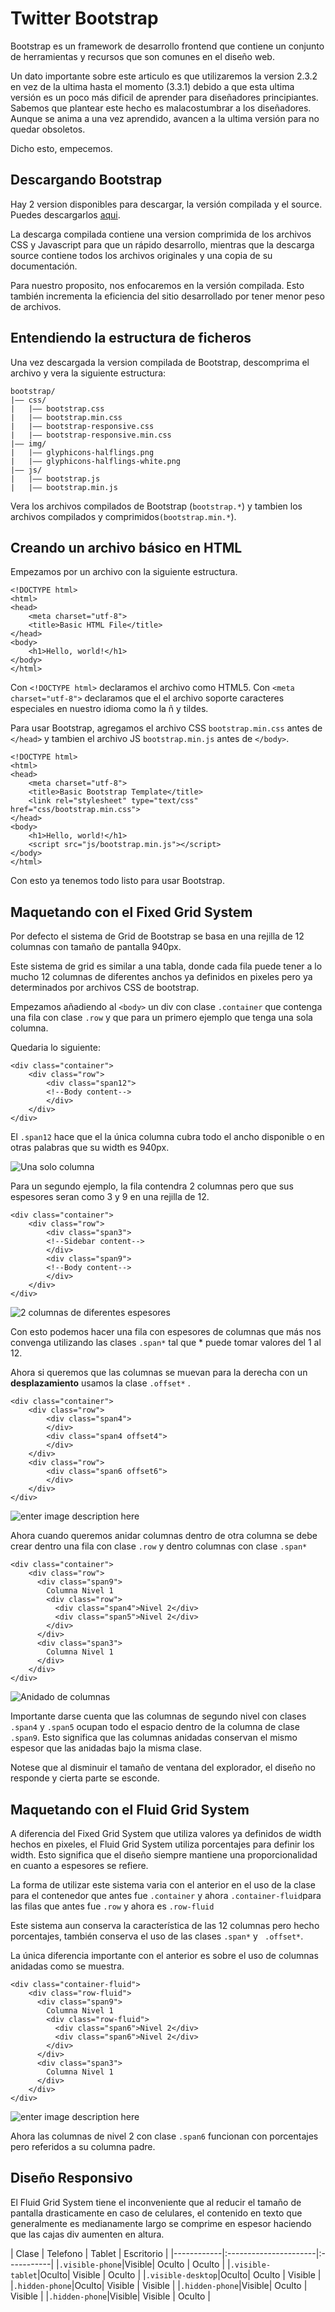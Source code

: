 # Twitter Bootstrap

Bootstrap es un framework de desarrollo frontend que contiene un conjunto de herramientas y recursos que son comunes en el diseño web.

Un dato importante sobre este articulo es que utilizaremos la version 2.3.2 en vez de la ultima hasta el momento (3.3.1) debido a que esta ultima versión es un poco más dificil de aprender para diseñadores principiantes. Sabemos que plantear este hecho es malacostumbrar a los diseñadores. Aunque se anima a una vez aprendido, avancen a la ultima versión para no quedar obsoletos.

Dicho esto, empecemos.

## Descargando Bootstrap

Hay 2 version disponibles para descargar, la versión compilada y el source. Puedes descargarlos [aqui][1].

La descarga compilada contiene una version comprimida de los archivos CSS y Javascript para que un rápido desarrollo, mientras que la descarga source contiene todos los archivos originales y una copia de su documentación.

Para nuestro proposito, nos enfocaremos en la versión compilada. Esto también incrementa la eficiencia del sitio desarrollado por tener menor peso de archivos.

## Entendiendo la estructura de ficheros

Una vez descargada la version compilada de Bootstrap, descomprima el archivo y vera la siguiente estructura:

    bootstrap/
    |—— css/
    |   |—— bootstrap.css
    |   |—— bootstrap.min.css
    |   |—— bootstrap-responsive.css
    |   |—— bootstrap-responsive.min.css
    |—— img/
    |   |—— glyphicons-halflings.png
    |   |—— glyphicons-halflings-white.png
    |—— js/
    |   |—— bootstrap.js
    |   |—— bootstrap.min.js

Vera los archivos compilados de Bootstrap (`bootstrap.*`) y tambien los archivos compilados y comprimidos`(bootstrap.min.*`).

## Creando un archivo básico en HTML

Empezamos por un archivo con la siguiente estructura.

    <!DOCTYPE html>
	<html>
	<head>
	    <meta charset="utf-8">
	    <title>Basic HTML File</title>
	</head>
	<body>
	    <h1>Hello, world!</h1>
	</body>
	</html>

Con `<!DOCTYPE html>` declaramos el archivo como HTML5. Con `<meta charset="utf-8">` declaramos que el el archivo soporte caracteres especiales en nuestro idioma como la ñ y tildes.

Para usar Bootstrap, agregamos el archivo CSS `bootstrap.min.css` antes de `</head>` y tambien el archivo JS `bootstrap.min.js` antes de `</body>`.

	<!DOCTYPE html>
	<html>
	<head>
	    <meta charset="utf-8">
	    <title>Basic Bootstrap Template</title>
	    <link rel="stylesheet" type="text/css" href="css/bootstrap.min.css">
	</head>
	<body>
	    <h1>Hello, world!</h1>
	    <script src="js/bootstrap.min.js"></script>
	</body>
	</html>

Con esto ya tenemos todo listo para usar Bootstrap.

## Maquetando con el Fixed Grid System

Por defecto el sistema de Grid de Bootstrap se basa en una rejilla de 12 columnas  con tamaño de pantalla 940px. 

Este sistema de grid es similar a una tabla, donde cada fila puede tener a lo mucho 12 columnas de diferentes anchos ya definidos en pixeles pero ya determinados por archivos CSS de bootstrap.

Empezamos añadiendo al `<body>` un div con clase `.container` que contenga una fila con clase `.row` y que para un primero ejemplo que tenga una sola columna.

Quedaria lo siguiente:

	<div class="container">
	    <div class="row">
	        <div class="span12">
	        <!--Body content-->
	        </div>
	    </div>  
	</div>

El `.span12` hace que el la única columna cubra todo el ancho disponible o en otras palabras que su width es 940px.

![Una solo columna](http://i.imgur.com/nKncUZk.png)

Para un segundo ejemplo, la fila contendra 2 columnas pero que sus espesores seran como 3 y 9 en una rejilla de 12.

	<div class="container">
	    <div class="row">
	        <div class="span3">
	        <!--Sidebar content-->
	        </div>
	        <div class="span9">
	        <!--Body content-->
	        </div>
	    </div>
	</div>

![2 columnas de diferentes espesores](http://i.imgur.com/U60xe70.png)

Con esto podemos hacer una fila con espesores de columnas que más nos convenga utilizando las clases `.span*` tal que * puede tomar valores del 1 al 12.

Ahora si queremos que las columnas se muevan para la derecha con un **desplazamiento** usamos la clase `.offset*` .

    <div class="container">
	    <div class="row">
	        <div class="span4">
	        </div>
	        <div class="span4 offset4">
	        </div>
	    </div>
	    <div class="row">
	        <div class="span6 offset6">
	        </div>
	    </div>
	</div>

![enter image description here](http://i.imgur.com/Uz4D1hH.png)

Ahora cuando queremos anidar columnas dentro de otra columna se debe crear dentro una fila con clase  `.row` y dentro columnas con clase `.span*`

	<div class="container">
	    <div class="row">
	      <div class="span9">
	        Columna Nivel 1
	        <div class="row">
	          <div class="span4">Nivel 2</div>
	          <div class="span5">Nivel 2</div>
	        </div>
	      </div>
	      <div class="span3">
	        Columna Nivel 1
	      </div>
	    </div>
	</div>

![Anidado de columnas](http://i.imgur.com/JHLnOFm.png)

Importante darse cuenta que las columnas de segundo nivel con clases `.span4` y `.span5` ocupan todo el espacio dentro de la columna de clase `.span9`. Esto significa que las columnas anidadas conservan el mismo espesor que las anidadas bajo la misma clase.

Notese que al disminuir el tamaño de ventana del explorador, el diseño no responde y cierta parte se esconde.

## Maquetando con el Fluid Grid System

A diferencia del Fixed Grid System que utiliza valores ya definidos de width hechos en pixeles, el Fluid Grid System utiliza porcentajes para definir los width. Esto significa que el diseño siempre mantiene una proporcionalidad en cuanto a espesores se refiere.

La forma de utilizar este sistema varia con el anterior en el uso de la clase para el contenedor que antes fue `.container` y ahora `.container-fluid`para las filas que antes fue `.row` y ahora es `.row-fluid`

Este sistema aun conserva la característica de las 12 columnas pero hecho porcentajes, también conserva el uso de las clases `.span*` y ` .offset*`.

La única diferencia importante con el anterior es sobre el uso de columnas anidadas como se muestra.

	<div class="container-fluid">
	    <div class="row-fluid">
	      <div class="span9">
	        Columna Nivel 1
	        <div class="row-fluid">
	          <div class="span6">Nivel 2</div>
	          <div class="span6">Nivel 2</div>
	        </div>
	      </div>
	      <div class="span3">
	        Columna Nivel 1
	      </div>
	    </div>
	</div>

![enter image description here](http://i.imgur.com/L74PdyQ.png)

Ahora las columnas de nivel 2 con clase `.span6` funcionan con porcentajes pero referidos a su columna padre.

## Diseño Responsivo

El Fluid Grid System tiene el inconveniente que al reducir el tamaño de pantalla drasticamente  en caso de celulares, el contenido en texto que generalmente es medianamente largo se comprime en espesor haciendo que las cajas div aumenten en altura. 

| Clase   |      Telefono      |  Tablet |  Escritorio |
|------------|:----------------------|:-----------|
|`.visible-phone`|Visible| Oculto | Oculto |
|`.visible-tablet`|Oculto| Visible | Oculto |
|`.visible-desktop`|Oculto| Oculto | Visible |
|`.hidden-phone`|Oculto| Visible | Visible |
|`.hidden-phone`|Visible| Oculto | Visible |
|`.hidden-phone`|Visible| Visible | Oculto |

[1]: http://getbootstrap.com/2.3.2/index.html